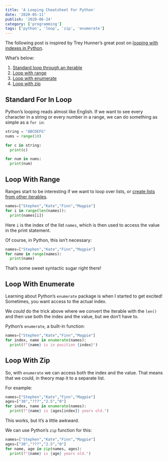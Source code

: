 ```yaml
---
title: 'A Looping Cheatsheet For Python'
date: '2020-05-11'
publish: '2020-06-24'
category: ['programming']
tags: ['python', 'loop', 'zip', 'enumerate']
---
```


The following post is inspired by Trey Hunner’s great post on [looping with indexes in Python](https://treyhunner.com/2016/04/how-to-loop-with-indexes-in-python/).

What’s below:

1. [Standard loop through an iterable](./#standard-for-in-loop)
2. [Loop with range](./#loop-with-range)
3. [Loop with enumerate](./#loop-with-enumerate)
4. [Loop with zip](./#loop-with-zip)

## Standard For In Loop

Python’s looping reads almost like English. If we want to see every character in a string or every number in a range, we can do something as simple as a `for in`:

```python:title=basic_iteration.py
string = "ABCDEFG"
nums = range(10)

for c in string:
  print(c)

for num in nums:
  print(num)
```

## Loop With Range

Ranges start to be interesting if we want to loop over lists, or [create lists from other iterables](../../2020-06-23/python-list-comprehension-and-chunking).

```python:title=iterate_with_range.py
names=["Stephen","Kate","Finn","Magpie"]
for i in range(len(names)):
  print(names[i])
```

Here `i` is the index of the list `names`, which is then used to access the value in the print statement.

Of course, in Python, this isn’t necessary:

```python:title=iterate_with_range_standard.py
names=["Stephen","Kate","Finn","Magpie"]
for name in range(names):
  print(name)
```

That’s some sweet syntactic sugar right there!

## Loop With Enumerate

Learning about Python’s `enumerate` package is when I started to get excited! Sometimes, you want access to the actual index.

We _could_ do the trick above where we convert the iterable with the `len()` and then use both the index and the value, but we don’t have to.

Python’s `enumerate`, a built-in function:

```python:title=enumerate.py
names=["Stephen","Kate","Finn","Magpie"]
for index, name in enumerate(names):
  print(f"{name} is in position {index}")
```

## Loop With Zip

So, with `enumerate` we can access both the index and the value. That means that we could, in theory map it to a separate list.

For example:

```python:title=enumerate_multiple_lists.py
names=["Stephen","Kate","Finn","Magpie"]
ages=["30","???","2.5","0"]
for index, name in enumerate(names):
  print(f"{name} is {ages[index]} years old.")
```

This works, but it’s a little awkward.

We can use Python’s `zip` function for this:

```python:title=zip_to_the_rescue.py
names=["Stephen","Kate","Finn","Magpie"]
ages=["30","???","2.5","0"]
for name, age in zip(names, ages):
  print(f"{name} is {age} years old.")
```

